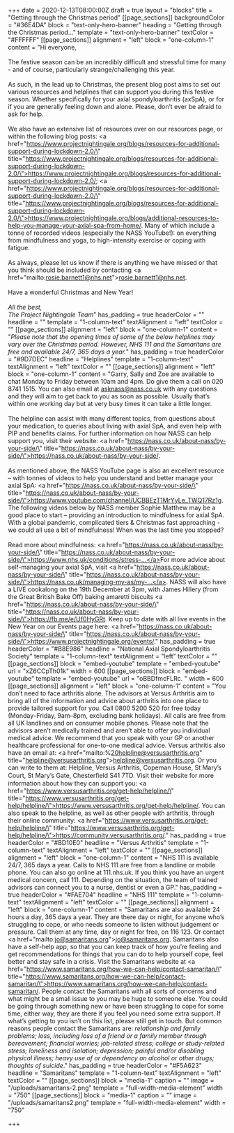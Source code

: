 +++
date = 2020-12-13T08:00:00Z
draft = true
layout = "blocks"
title = "Getting through the Christmas period"
[[page_sections]]
backgroundColor = "#36E4DA"
block = "text-only-hero-banner"
heading = "Getting through the Christmas period…"
template = "text-only-hero-banner"
textColor = "#FFFFFF"
[[page_sections]]
alignment = "left"
block = "one-column-1"
content = "Hi everyone,<br><br>The festive season can be an incredibly difficult and stressful time for many - and of course, particularly strange/challenging this year.<br><br>As such, in the lead up to Christmas, the present blog post aims to set out various resources and helplines that can support you during this festive season. Whether specifically for your axial spondyloarthritis (axSpA), or for if you are generally feeling down and alone. Please, don’t ever be afraid to ask for help.<br><br>We also have an extensive list of resources over on our resources page, or within the following blog posts: <a href=\"https://www.projectnightingale.org/blogs/resources-for-additional-support-during-lockdown-2.0/\" title=\"https://www.projectnightingale.org/blogs/resources-for-additional-support-during-lockdown-2.0/\">https://www.projectnightingale.org/blogs/resources-for-additional-support-during-lockdown-2.0/</a>; <a href=\"https://www.projectnightingale.org/blogs/resources-for-additional-support-during-lockdown-2.0/\" title=\"https://www.projectnightingale.org/blogs/resources-for-additional-support-during-lockdown-2.0/\">https://www.projectnightingale.org/blogs/additional-resources-to-help-you-manage-your-axial-spa-from-home/</a>. Many of which include a tonne of recorded videos (especially the NASS YouTube!): on everything from mindfulness and yoga, to high-intensity exercise or coping with fatigue.<br><br>As always, please let us know if there is anything we have missed or that you think should be included by contacting <a href=\"mailto:rosie.barnett1@nhs.net\">rosie.barnett1@nhs.net</a>.<br><br>Have a wonderful Christmas and New Year!<br><br><em>All the best,<br>The Project Nightingale Team</em>"
has_padding = true
headerColor = ""
headline = ""
template = "1-column-text"
textAlignment = "left"
textColor = ""
[[page_sections]]
alignment = "left"
block = "one-column-1"
content = "<em>Please note that the opening times of some of the below helplines may vary over the Christmas period. However, NHS 111 and the Samaritans are free and available 24/7, 365 days a year.</em>"
has_padding = true
headerColor = "#9D7DEC"
headline = "Helplines"
template = "1-column-text"
textAlignment = "left"
textColor = ""
[[page_sections]]
alignment = "left"
block = "one-column-1"
content = "Garry, Sally and Zoe are available to chat Monday to Friday between 10am and 4pm. Do give them a call on 020 8741 1515. You can also email at asknass@nass.co.uk with any questions and they will aim to get back to you as soon as possible. Usually that’s within one working day but at very busy times it can take a little longer.<br><br>The helpline can assist with many different topics, from questions about your medication, to queries about living with axial SpA, and even help with PIP and benefits claims. For further information on how NASS can help support you, visit their website: <a href=\"https://nass.co.uk/about-nass/by-your-side/\" title=\"https://nass.co.uk/about-nass/by-your-side/\">https://nass.co.uk/about-nass/by-your-side/</a>.<br><br>As mentioned above, the NASS YouTube page is also an excellent resource – with tonnes of videos to help you understand and better manage your axial SpA: <a href=\"https://nass.co.uk/about-nass/by-your-side/\" title=\"https://nass.co.uk/about-nass/by-your-side/\">https://www.youtube.com/channel/UCBBEzT1MrYyLe_TWQ17Rz1g</a>. The following videos below by NASS member Sophie Matthew may be a good place to start – providing an introduction to mindfulness for axial SpA. With a global pandemic, complicated tiers &amp; Christmas fast approaching - we could all use a bit of mindfulness! When was the last time you stopped? <br><br>Read more about mindfulness: <a href=\"https://nass.co.uk/about-nass/by-your-side/\" title=\"https://nass.co.uk/about-nass/by-your-side/\">https://www.nhs.uk/conditions/stress-...</a>​ For more advice about self-managing your axial SpA, visit <a href=\"https://nass.co.uk/about-nass/by-your-side/\" title=\"https://nass.co.uk/about-nass/by-your-side/\">https://nass.co.uk/managing-my-as/my-...</a>. NASS will also have a LIVE cookalong on the 19th December at 3pm, with James Hillery (from the Great British Bake Off) baking amaretti biscuits <a href=\"https://nass.co.uk/about-nass/by-your-side/\" title=\"https://nass.co.uk/about-nass/by-your-side/\">https://fb.me/e/Uf0HyGRt</a>. Keep up to date with all live events in the New Year on our Events page here: <a href=\"https://nass.co.uk/about-nass/by-your-side/\" title=\"https://nass.co.uk/about-nass/by-your-side/\">https://www.projectnightingale.org/events/</a>."
has_padding = true
headerColor = "#B8E986"
headline = "National Axial Spondyloarthritis Society"
template = "1-column-text"
textAlignment = "left"
textColor = ""
[[page_sections]]
block = "embed-youtube"
template = "embed-youtube"
url = "xZ6CCpTh01k"
width = 600
[[page_sections]]
block = "embed-youtube"
template = "embed-youtube"
url = "oBBDfmcFLRc. "
width = 600
[[page_sections]]
alignment = "left"
block = "one-column-1"
content = "You don’t need to face arthritis alone. The advisors at Versus Arthritis aim to bring all of the information and advice about arthritis into one place to provide tailored support for you. Call 0800 5200 520 for free today (Monday–Friday, 9am–8pm, excluding bank holidays). All calls are free from all UK landlines and on consumer mobile phones. Please note that the advisors aren’t medically trained and aren’t able to offer you individual medical advice. We recommend that you speak with your GP or another healthcare professional for one-to-one medical advice. Versus arthritis also have an email at: <a href=\"mailto:%20helpline@versusarthritis.org\" title=\"helpline@versusarthritis.org\">helpline@versusarthritis.org</a>. Or you can write to them at: Helpline, Versus Arthritis, Copeman House, St Mary’s Court, St Mary’s Gate, Chesterﬁeld S41 7TD. Visit their website for more information about how they can support you: <a href=\"https://www.versusarthritis.org/get-help/helpline/\" title=\"https://www.versusarthritis.org/get-help/helpline/\">https://www.versusarthritis.org/get-help/helpline/</a>. You can also speak to the helpline, as well as other people with arthritis, through their online community: <a href=\"https://www.versusarthritis.org/get-help/helpline/\" title=\"https://www.versusarthritis.org/get-help/helpline/\">https://community.versusarthritis.org/</a>."
has_padding = true
headerColor = "#BD10E0"
headline = "Versus Arthritis"
template = "1-column-text"
textAlignment = "left"
textColor = ""
[[page_sections]]
alignment = "left"
block = "one-column-1"
content = "NHS 111 is available 24/7, 365 days a year. Calls to NHS 111 are free from a landline or mobile phone. You can also go online at 111.nhs.uk. If you think you have an urgent medical concern, call 111. Depending on the situation, the team of trained advisors can connect you to a nurse, dentist or even a GP."
has_padding = true
headerColor = "#FAE704"
headline = "NHS 111"
template = "1-column-text"
textAlignment = "left"
textColor = ""
[[page_sections]]
alignment = "left"
block = "one-column-1"
content = "Samaritans are also available 24 hours a day, 365 days a year. They are there day or night, for anyone who’s struggling to cope, or who needs someone to listen without judgement or pressure. Call them at any time, day or night for free, on 116 123. Or contact <a href=\"mailto:jo@samaritans.org\">jo@samaritans.org</a>. Samaritans also have a self-help app, so that you can keep track of how you’re feeling and get recommendations for things that you can do to help yourself cope, feel better and stay safe in a crisis. Visit the Samaritans website at <a href=\"https://www.samaritans.org/how-we-can-help/contact-samaritan/\" title=\"https://www.samaritans.org/how-we-can-help/contact-samaritan/\">https://www.samaritans.org/how-we-can-help/contact-samaritan/</a>. People contact the Samaritans with all sorts of concerns and what might be a small issue to you may be huge to someone else. You could be going through something new or have been struggling to cope for some time, either way, they are there if you feel you need some extra support. If what’s getting to you isn’t on this list, please still get in touch. But common reasons people contact the Samaritans are: <em>relationship and family problems; loss, including loss of a friend or a family member through bereavement; financial worries; job-related stress; college or study-related stress; loneliness and isolation; depression; painful and/or disabling physical illness; heavy use of or dependency on alcohol or other drugs; thoughts of suicide</em>."
has_padding = true
headerColor = "#F5A623"
headline = "Samaritans"
template = "1-column-text"
textAlignment = "left"
textColor = ""
[[page_sections]]
block = "media-1"
caption = ""
image = "/uploads/samaritans-2.png"
template = "full-width-media-element"
width = "750"
[[page_sections]]
block = "media-1"
caption = ""
image = "/uploads/samaritans2.png"
template = "full-width-media-element"
width = "750"

+++
